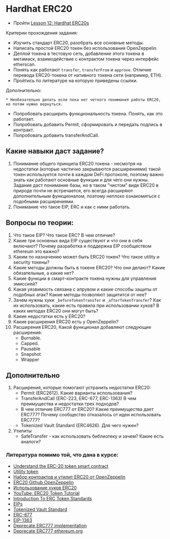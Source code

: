# Hardhat ERC20

- Пройти [Lesson 12: Hardhat ERC20s](https://github.com/smartcontractkit/full-blockchain-solidity-course-js#lesson-12-hardhat-erc20s)

Критерии прохождения задания:
 - Изучить стандарт ERC20, разобрать все основные методы.
 - Написать простой ERC20 токен без использования OpenZeppelin.
 - Деплой токена в тестовую сеть, добавление этого токена в метамаск, взаимодействие с контрактом токена через интерфейс etherscan.
 - Понять как работают `transfer`, `transferFrom` и `approve`. Отличие перевода ERC20-токена от нативного токена сети (например, ETH).
 - Пройтись по литературе на которую приведены ссылки.

Дополнительно:

    * Необязательно делать если пока нет четкого понимания работы ERC20, но потом нужно вернуться.

 - Попробовать расширить функциональность токена. Понять, как это работает.
 - Попробовать добавить Permit, сформировать и передать подпись в контракт.
 - Попробовать добавить transferAndCall.
        
## Какие навыки даст задание?

1. Понимание общего принципа ERC20 токена - несмотря на недостатки (которые частично закрываются расширениями) такой токен используется почти в каждом DeFi протоколе, поэтому важно знать как работают основные функции и для чего они нужны. Задание даст понимание базы, но в таком "чистом" виде ERC20 в природе почти не встречается, его всегда расширяют дополнительным функционалом, поэтому неплохо ознакомиться с подобными расширениями.
2. Понимание что такое EIP, ERC и как с ними работать.

## Вопросы по теории:

1. Что такое EIP? Что такое ERC? В чем отличие?
2. Какие три основных вида EIP существуют и что они в себя включают? Почему разработка и поддержка EIP сообществом ethereum это важно?
3. Каким по назначению может быть ERC20 токен? Что такое utility и security токены?
4. Какие методы должны быть в токене ERC20? Что они делают? Какие обязательные, а какие нет?
5. Какие функции в смарт-контракте токена нужны для управления эмиссией?
6. Какая уязвимость связана с апрувом и какие способы защиты от подобных атак? Какие методы позволяют защитится от нее?
7. Зачем нужны хуки `_beforeTokenTransfer` и `_afterTokenTransfer`? Как их использовать, какие есть правила при использовании хуков? В каких методах ERC20 они могут быть?
8. Какие недостатки есть у ERC20?
9. Какие расширения ERC20 есть у OpenZeppelin?
10. Расширения ERC20, Какой функционал добавляют следующие расширения:
	- Burnable. 
	- Capped.
	- Pausable
	- Snapshot
	- Wrapper

## Дополнительно

1. Расширения, которые помогают устранить недостатки ERC20:
	- Permit (ERC2612). Какие варианты использования?
	- TransferAndCall (ERC-223, ERC-677, ERC-1363) В чем преимущества и недостатки трех подходов?
    - В чем отличие ERC777 от ERC20? Какие преимущества дает ERC777? Почему сообщество отказалось от идеи использовать ERC777?
	- Tokenized Vault Standard (ERC4626). Для чего нужен?
2. Утилиты
	- SafeTransfer - как использовать библиотеку и зачем? Какие есть аналоги?


### Литература помимо той, что дана в курсе:

- [Understand the ERC-20 token smart contract](https://ethereum.org/en/developers/tutorials/understand-the-erc-20-token-smart-contract/)
- [Utility token](https://www.ledger.com/ru/academy/glossary/utility-token)
- [Набор контрактов и утилит ERC20 от OpenZeppelin](https://docs.openzeppelin.com/contracts/4.x/api/token/erc20#IERC20)
- [ERC20 Github OpenZeppelin](https://github.com/OpenZeppelin/openzeppelin-contracts/blob/master/contracts/token/ERC20/ERC20.sol)
- [Использование хуков ERC20](https://docs.openzeppelin.com/contracts/4.x/extending-contracts#using-hooks)
- [YouTube: ERC20 Token Tutorial](https://www.youtube.com/watch?v=gc7e90MHvl8)
- [Introduction To ERC Token Standards](https://medium.com/immunefi/how-erc-standards-work-part-1-c9795803f459)
- [EIPs](https://eips.ethereum.org/)
- [Tokenized Vault Standard](https://ethereum.org/en/developers/docs/standards/tokens/erc-4626/)
- [ERC-677](https://github.com/ethereum/EIPs/issues/677)
- [EIP-1363](https://eips.ethereum.org/EIPS/eip-1363)
- [Deprecate ERC777 implementation](https://github.com/OpenZeppelin/openzeppelin-contracts/issues/2620)
- [Deprecate ERC777 ethereum.org](https://ethereum.org/en/developers/docs/standards/tokens/erc-777/)